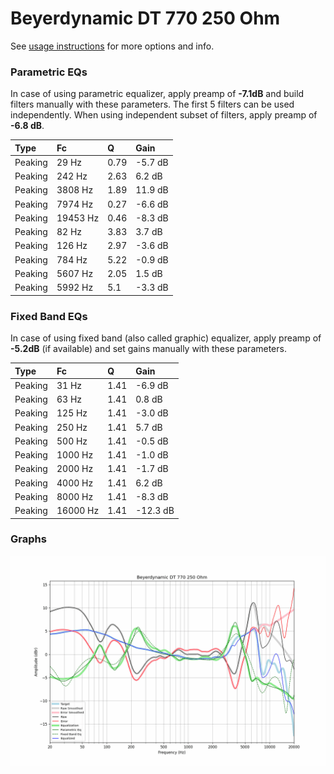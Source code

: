 # Beyerdynamic DT 770 250 Ohm
See [usage instructions](https://github.com/jaakkopasanen/AutoEq#usage) for more options and info.

### Parametric EQs
In case of using parametric equalizer, apply preamp of **-7.1dB** and build filters manually
with these parameters. The first 5 filters can be used independently.
When using independent subset of filters, apply preamp of **-6.8 dB**.

| Type    | Fc       |    Q | Gain    |
|:--------|:---------|:-----|:--------|
| Peaking | 29 Hz    | 0.79 | -5.7 dB |
| Peaking | 242 Hz   | 2.63 | 6.2 dB  |
| Peaking | 3808 Hz  | 1.89 | 11.9 dB |
| Peaking | 7974 Hz  | 0.27 | -6.6 dB |
| Peaking | 19453 Hz | 0.46 | -8.3 dB |
| Peaking | 82 Hz    | 3.83 | 3.7 dB  |
| Peaking | 126 Hz   | 2.97 | -3.6 dB |
| Peaking | 784 Hz   | 5.22 | -0.9 dB |
| Peaking | 5607 Hz  | 2.05 | 1.5 dB  |
| Peaking | 5992 Hz  | 5.1  | -3.3 dB |

### Fixed Band EQs
In case of using fixed band (also called graphic) equalizer, apply preamp of **-5.2dB**
(if available) and set gains manually with these parameters.

| Type    | Fc       |    Q | Gain     |
|:--------|:---------|:-----|:---------|
| Peaking | 31 Hz    | 1.41 | -6.9 dB  |
| Peaking | 63 Hz    | 1.41 | 0.8 dB   |
| Peaking | 125 Hz   | 1.41 | -3.0 dB  |
| Peaking | 250 Hz   | 1.41 | 5.7 dB   |
| Peaking | 500 Hz   | 1.41 | -0.5 dB  |
| Peaking | 1000 Hz  | 1.41 | -1.0 dB  |
| Peaking | 2000 Hz  | 1.41 | -1.7 dB  |
| Peaking | 4000 Hz  | 1.41 | 6.2 dB   |
| Peaking | 8000 Hz  | 1.41 | -8.3 dB  |
| Peaking | 16000 Hz | 1.41 | -12.3 dB |

### Graphs
![](./Beyerdynamic%20DT%20770%20250%20Ohm.png)